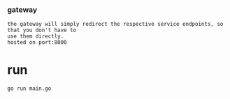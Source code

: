 ### gateway

    the gateway will simply redirect the respective service endpoints, so that you don't have to 
    use them directly.
    hosted on port:8000


# run

    go run main.go